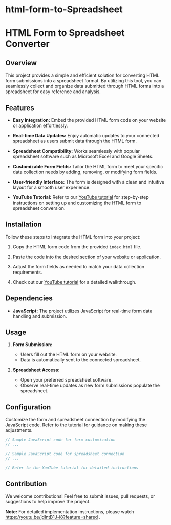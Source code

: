 # html-form-to-Spreadsheet
# HTML Form to Spreadsheet Converter

## Overview

This project provides a simple and efficient solution for converting HTML form submissions into a spreadsheet format. By utilizing this tool, you can seamlessly collect and organize data submitted through HTML forms into a spreadsheet for easy reference and analysis.

## Features

- **Easy Integration:** Embed the provided HTML form code on your website or application effortlessly.

- **Real-time Data Updates:** Enjoy automatic updates to your connected spreadsheet as users submit data through the HTML form.

- **Spreadsheet Compatibility:** Works seamlessly with popular spreadsheet software such as Microsoft Excel and Google Sheets.

- **Customizable Form Fields:** Tailor the HTML form to meet your specific data collection needs by adding, removing, or modifying form fields.

- **User-friendly Interface:** The form is designed with a clean and intuitive layout for a smooth user experience.

- **YouTube Tutorial:** Refer to our [YouTube tutorial](#) for step-by-step instructions on setting up and customizing the HTML form to spreadsheet conversion.

## Installation

Follow these steps to integrate the HTML form into your project:

1. Copy the HTML form code from the provided `index.html` file.

2. Paste the code into the desired section of your website or application.

3. Adjust the form fields as needed to match your data collection requirements.

4. Check out our [YouTube tutorial](#) for a detailed walkthrough.

## Dependencies

- **JavaScript:** The project utilizes JavaScript for real-time form data handling and submission.

## Usage

1. **Form Submission:**
   - Users fill out the HTML form on your website.
   - Data is automatically sent to the connected spreadsheet.

2. **Spreadsheet Access:**
   - Open your preferred spreadsheet software.
   - Observe real-time updates as new form submissions populate the spreadsheet.

## Configuration

Customize the form and spreadsheet connection by modifying the JavaScript code. Refer to the tutorial for guidance on making these adjustments.

```javascript
// Sample JavaScript code for form customization
// ...

// Sample JavaScript code for spreadsheet connection
// ...

// Refer to the YouTube tutorial for detailed instructions
```



## Contribution

We welcome contributions! Feel free to submit issues, pull requests, or suggestions to help improve the project.



**Note:** For detailed implementation instructions, please watch https://youtu.be/jdIntB1J-i8?feature=shared .
